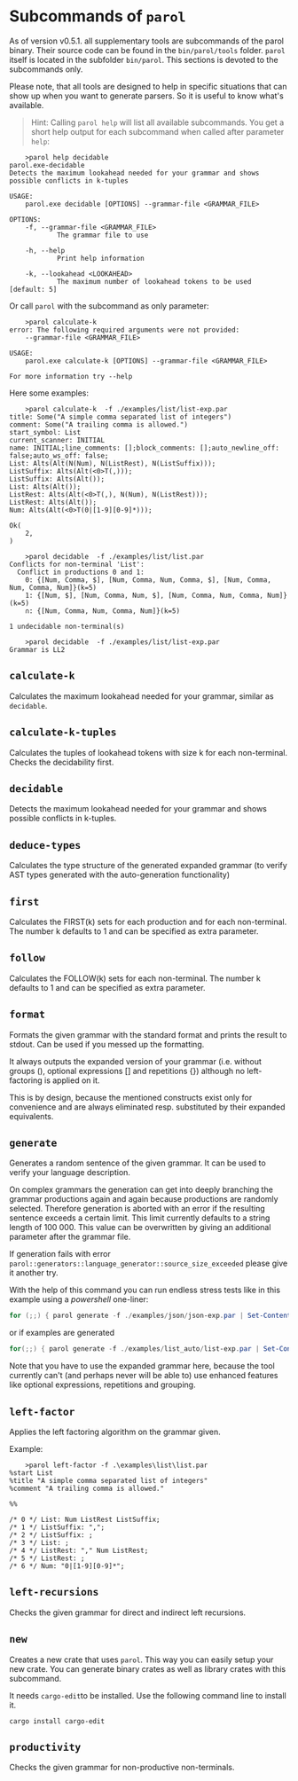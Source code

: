 # Subcommands of `parol`

As of version v0.5.1. all supplementary tools are subcommands of the parol binary. Their source code
can be found in the `bin/parol/tools` folder. `parol` itself is located in the subfolder `bin/parol`.
This sections is devoted to the subcommands only.

Please note, that all tools are designed to help in specific situations that can show up when you
want to generate parsers. So it is useful to know what's available.

>Hint: Calling `parol help` will list all available subcommands. You get a short help output for
each subcommand when called after parameter `help`:

```shell
    >parol help decidable
parol.exe-decidable 
Detects the maximum lookahead needed for your grammar and shows possible conflicts in k-tuples

USAGE:
    parol.exe decidable [OPTIONS] --grammar-file <GRAMMAR_FILE>

OPTIONS:
    -f, --grammar-file <GRAMMAR_FILE>
            The grammar file to use

    -h, --help
            Print help information

    -k, --lookahead <LOOKAHEAD>
            The maximum number of lookahead tokens to be used [default: 5]
```

Or call `parol` with the subcommand as only parameter:

```shell
    >parol calculate-k
error: The following required arguments were not provided:
    --grammar-file <GRAMMAR_FILE>

USAGE:
    parol.exe calculate-k [OPTIONS] --grammar-file <GRAMMAR_FILE>

For more information try --help
```

Here some examples:

```shell
    >parol calculate-k  -f ./examples/list/list-exp.par
title: Some("A simple comma separated list of integers")
comment: Some("A trailing comma is allowed.")
start_symbol: List
current_scanner: INITIAL
name: INITIAL;line_comments: [];block_comments: [];auto_newline_off: false;auto_ws_off: false;
List: Alts(Alt(N(Num), N(ListRest), N(ListSuffix)));
ListSuffix: Alts(Alt(<0>T(,)));
ListSuffix: Alts(Alt());
List: Alts(Alt());
ListRest: Alts(Alt(<0>T(,), N(Num), N(ListRest)));
ListRest: Alts(Alt());
Num: Alts(Alt(<0>T(0|[1-9][0-9]*)));

Ok(
    2,
)
```

```shell
    >parol decidable  -f ./examples/list/list.par
Conflicts for non-terminal 'List':
  Conflict in productions 0 and 1:
    0: {[Num, Comma, $], [Num, Comma, Num, Comma, $], [Num, Comma, Num, Comma, Num]}(k=5)
    1: {[Num, $], [Num, Comma, Num, $], [Num, Comma, Num, Comma, Num]}(k=5)
    ∩: {[Num, Comma, Num, Comma, Num]}(k=5)

1 undecidable non-terminal(s)
```

```shell
    >parol decidable  -f ./examples/list/list-exp.par
Grammar is LL2
```

## `calculate-k`

Calculates the maximum lookahead needed for your grammar, similar as `decidable`.

## `calculate-k-tuples`

Calculates the tuples of lookahead tokens with size k for each non-terminal. Checks the decidability
first.

## `decidable`

Detects the maximum lookahead needed for your grammar and shows possible conflicts in k-tuples.

## `deduce-types`

 Calculates the type structure of the generated expanded grammar (to verify AST types generated with
 the auto-generation functionality)

## `first`

Calculates the FIRST(k) sets for each production and for each non-terminal. The number k defaults to
1 and can be specified as extra parameter.

## `follow`

Calculates the FOLLOW(k) sets for each non-terminal. The number k defaults to 1 and can be specified
as extra parameter.

## `format`

Formats the given grammar with the standard format and prints the result to stdout. Can be used if
you messed up the formatting.

It always outputs the expanded version of your grammar (i.e. without groups (), optional expressions
[] and repetitions {}) although no left-factoring is applied on it.

This is by design, because the mentioned constructs exist only for convenience and are always
eliminated resp. substituted by their expanded equivalents.

## `generate`

Generates a random sentence of the given grammar. It can be used to verify your language description.

On complex grammars the generation can get into deeply branching the grammar productions again and
again because productions are randomly selected. Therefore generation is aborted with an error if
the resulting sentence exceeds a certain limit. This limit currently defaults to a string length of
100 000. This value can be overwritten by giving an additional parameter after the grammar file.

If generation fails with error `parol::generators::language_generator::source_size_exceeded` please
give it another try.

With the help of this command you can run endless stress tests like in this example using a
*powershell* one-liner:

```powershell
for (;;) { parol generate -f ./examples/json/json-exp.par | Set-Content "$env:Temp/x.json"; json_parser "$env:Temp/x.json"; if (-not $?) { break } }
```

or if examples are generated

```powershell
for(;;) { parol generate -f ./examples/list_auto/list-exp.par | Set-Content "$env:Temp/x.txt"; ./target/debug/examples/list_auto.exe "$env:Temp/x.txt"; if (-not $?) { break } }
```

Note that you have to use the expanded grammar here, because the tool currently can't (and perhaps
never will be able to) use enhanced features like optional expressions, repetitions and grouping.

## `left-factor`

Applies the left factoring algorithm on the grammar given.

Example:

```shell
    >parol left-factor -f .\examples\list\list.par
%start List
%title "A simple comma separated list of integers"
%comment "A trailing comma is allowed."

%%

/* 0 */ List: Num ListRest ListSuffix;
/* 1 */ ListSuffix: ",";
/* 2 */ ListSuffix: ;
/* 3 */ List: ;
/* 4 */ ListRest: "," Num ListRest;
/* 5 */ ListRest: ;
/* 6 */ Num: "0|[1-9][0-9]*";
```

## `left-recursions`

Checks the given grammar for direct and indirect left recursions.

## `new`

Creates a new crate that uses `parol`. This way you can easily setup your new crate. You can
generate binary crates as well as library crates with this subcommand.

It needs `cargo-edit`to be installed. Use the following command line to install it.

```shell
cargo install cargo-edit
```

## `productivity`

Checks the given grammar for non-productive non-terminals.

